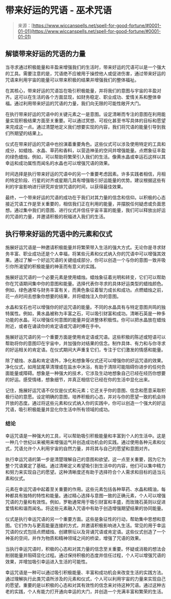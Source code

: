 <!--yml

category: 未分类

date: 2024-06-12 20:06:54

-->

# 带来好运的咒语 - 巫术咒语

> 来源：[https://www.wiccanspells.net/spell-for-good-fortune/#0001-01-01](https://www.wiccanspells.net/spell-for-good-fortune/#0001-01-01)

## 解锁带来好运的咒语的力量

当寻求通过积极能量和丰盈来增强我们的生活时，带来好运的咒语可以是一个强大的工具。需要注意的是，咒语绝不应被用于操控他人或促进伤害，通过带来好运的咒语来利用宇宙的能量可以带来积极的结果并增强我们的整体福祉。

在其核心，带来好运的咒语旨在吸引积极能量，并将我们的意图与宇宙的丰盈对齐。这可以在生活的各个方面显现，如财务稳定、职业成功、爱情关系和整体幸福。通过利用带来好运的咒语的力量，我们向无限的可能性敞开大门。

在执行带来好运的咒语中的关键元素之一是意图。设定清晰而专注的意图在利用能量实现积极结果方面至关重要。可以通过冥想、可视化甚至书写具体的目标和愿望来完成这一点。通过清楚地定义我们想要实现的内容，我们将咒语的能量引导到我们所期望的结果上。

仪式在带来好运的咒语中也扮演着重要角色。这些仪式可以涉及使用特定的工具和成分，如蜡烛、水晶、草药和香料，以营造神圣的空间并增强能量。点燃象征丰盈的绿色蜡烛，例如，可以帮助将繁荣引入我们的生活。像黄水晶或幸运石这样以其幸运和成功属性而闻名的水晶也可以增强咒语的效果。

时间选择是执行带来好运的咒语中的另一个重要考虑因素。许多实践者相信，月相的特定阶段、行星的对齐或星期几具有增强吸引好运能量的优势。建议根据这些有利的宇宙影响进行研究并安排咒语的时间，以获得最佳效果。

最终，一个带来好运的咒语的成功在于我们对其力量的信念和信仰。以积极的心态接近咒语工作是至关重要的，相信我们正在利用的能量，并摆脱任何疑虑或负面思想。通过集中我们的意图、进行仪式并信任宇宙丰富的能量，我们可以释放出好运的咒语的力量，并邀请积极的祝福进入我们的生活。

## 执行带来好运的咒语中的元素和仪式

施展好运咒语是一种邀请积极能量并将繁荣带入生活的强大方式。无论你是寻求财务丰富、职业成功还是个人幸福，将某些元素和仪式纳入你的咒语中可以增强其效果。通过了解一个好运咒语的关键组成部分，你可以创造一个与你的意图一致并吸引你所渴望的积极能量的神圣而有意义的实践。

施展好运咒语的一个必要元素是使用蜡烛。蜡烛象征着光明和转变，它们可以帮助你在咒语期间集中你的意图和能量。选择代表你寻求的具体好运类型的蜡烛颜色。例如，绿色通常与财务丰富有关，而黄色象征着智力成长和成功。点燃蜡烛之前，花一点时间去想象你想要的结果，并将蜡烛注入你的意图。

水晶和宝石也可以增强你的好运咒语的能量。不同的水晶具有与特定意图共鸣的独特属性。例如，黄水晶被称为丰富之石，可以吸引财富和成功。清晰石英是一种多功能的水晶，可以增强任何意图的能量并促进整体积极性。你可以把水晶放在蜡烛附近，或者在诵读你的肯定语或咒语时捧在手中。

施展好运咒语的另一个重要方面是使用肯定语或咒语。这些积极的陈述或短语可以帮助将你的意图印在宇宙中，并加强你对结果的信念。制作具体、有力和与你寻求的好运相关的肯定语。在仪式期间大声重复它们，专注于它们激发的情感和能量。

除了蜡烛、水晶和肯定语外，净化和想象等仪式还可以增强你的好运咒语的效果。净化仪式，如用鼠尾草清理或在盐水中沐浴，有助于清除可能阻碍你进步的任何负面能量或障碍。想象是一种强大的技术，它涉及生动地想象自己已经在经历你想要的好运。感受情绪，想象细节，并真正相信它已经在你的生活中显化出来。

记住，施展好运咒语不仅仅是仪式和元素；它还关乎你的意图、信念和愿意采取积极行动的意愿。设定明确的意图，培养积极的心态，并对与你的愿望一致的机会持开放的态度。通过将这些元素和仪式纳入你的实践中，你可以创造一个强大的好运咒语，吸引积极能量并显化你生活中所有领域的成功。

### 结论

幸运咒语是一种强大的工具，可以帮助吸引积极能量和丰富到个人的生活中。这是一种几个世纪以来被用来增强运气并创造成功机会的实践。通过使用各种元素和仪式，咒语允许个人利用宇宙的自然力量，并将其与自己的愿望和意图对齐。

执行幸运咒语的第一步是清楚理解自己的意图和欲望。这一点至关重要，因为它为整个咒语奠定了基础。通过清晰定义希望吸引到生活中的内容，他们可以集中精力和努力来实现自己的愿望。这种清晰度还有助于选择符合个人需求和目标的适当元素和仪式。

元素在幸运咒语中起着至关重要的作用。这些元素包括各种草药、水晶和精油，每种都具有独特的特性和能量。通过精心选择与意图一致的正确元素，个人可以增强咒语的力量和有效性。例如，罗勒通常用于吸引财富和丰盛，而玫瑰石英则以促进爱情和和谐而闻名。将这些元素融入咒语中有助于创造增强期望结果的协同能量。

仪式是执行幸运咒语的另一个重要方面。这些是象征性的行动，帮助集中思想和意图。它们作为与更高能量连接的方式，并邀请积极影响进入生活。常见的用于幸运咒语的仪式包括点燃蜡烛、创建祭坛以及背诵咒语或肯定语。这些仪式创造了一个神圣的空间，并作为物质和精神领域之间的桥梁，增强了咒语的效果。

当执行幸运咒语时，积极的心态和对其力量的信念至关重要。怀疑或消极的想法会削弱能量并阻碍显化过程。通过保持积极的态度并信任过程，个人可以增强咒语的效果，并增加吸引幸运进入生活的可能性。

幸运咒语是一种可以通过吸引积极能量、丰富和成功机会来改变生活的实践方法。通过理解执行此类咒语所涉及的元素和仪式，个人可以利用宇宙的力量来实现自己的愿望。重要的是以积极的心态和对其有效性的信念来对待这种咒语。通过这种古老的实践，个人有能力打开通向幸运的大门，并创造一个充满丰富和繁荣的生活。
